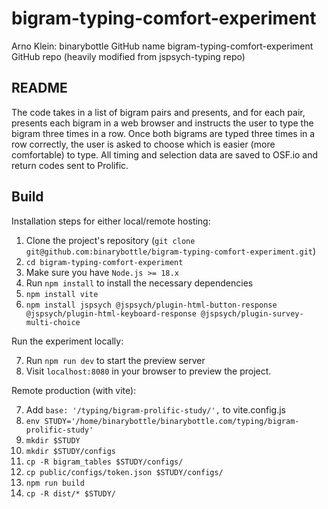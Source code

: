 # bigram-typing-comfort-experiment
Arno Klein: binarybottle GitHub name 
bigram-typing-comfort-experiment GitHub repo
(heavily modified from jspsych-typing repo)

## README

The code takes in a list of bigram pairs and presents, and for each pair,
presents each bigram in a web browser and instructs the user to type the 
bigram three times in a row. Once both bigrams are typed three times in a row
correctly, the user is asked to choose which is easier (more comfortable) to type.
All timing and selection data are saved to OSF.io and return codes sent to Prolific.

## Build 

Installation steps for either local/remote hosting:

1. Clone the project's repository (``git clone git@github.com:binarybottle/bigram-typing-comfort-experiment.git``)
2. ``cd bigram-typing-comfort-experiment``
3. Make sure you have ``Node.js >= 18.x``
4. Run ``npm install`` to install the necessary dependencies
5. ``npm install vite``
6. ``npm install jspsych @jspsych/plugin-html-button-response @jspsych/plugin-html-keyboard-response @jspsych/plugin-survey-multi-choice``

Run the experiment locally:

7. Run ``npm run dev`` to start the preview server
8. Visit ``localhost:8080`` in your browser to preview the project.

Remote production (with vite):

7. Add ``base: '/typing/bigram-prolific-study/',`` to vite.config.js
8. ``env STUDY='/home/binarybottle/binarybottle.com/typing/bigram-prolific-study'``
8. ``mkdir $STUDY``
9. ``mkdir $STUDY/configs``
10. ``cp -R bigram_tables $STUDY/configs/``
11. ``cp public/configs/token.json $STUDY/configs/``
12. ``npm run build``
13. ``cp -R dist/* $STUDY/``
